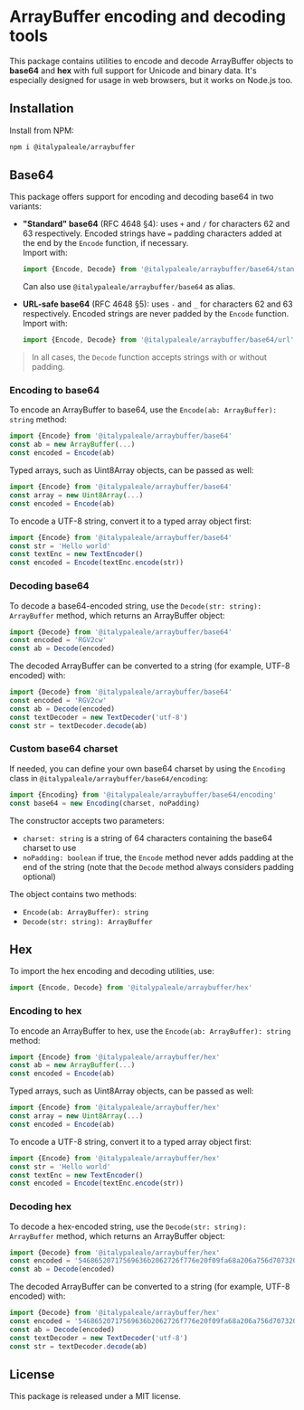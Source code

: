 # ArrayBuffer encoding and decoding tools

This package contains utilities to encode and decode ArrayBuffer objects to **base64** and **hex** with full support for Unicode and binary data. It's especially designed for usage in web browsers, but it works on Node.js too.

## Installation

Install from NPM:

```sh
npm i @italypaleale/arraybuffer
```

## Base64

This package offers support for encoding and decoding base64 in two variants:

- **"Standard" base64** (RFC 4648 §4): uses `+` and `/` for characters 62 and 63 respectively. Encoded strings have `=` padding characters added at the end by the `Encode` function, if necessary.  
  Import with:  

  ```js
  import {Encode, Decode} from '@italypaleale/arraybuffer/base64/standard'
  ```

  Can also use `@italypaleale/arraybuffer/base64` as alias.

- **URL-safe base64** (RFC 4648 §5): uses `-` and `_` for characters 62 and 63 respectively. Encoded strings are never padded by the `Encode` function.  
  Import with:  

  ```js
  import {Encode, Decode} from '@italypaleale/arraybuffer/base64/url'
  ```

> In all cases, the `Decode` function accepts strings with or without padding.

### Encoding to base64

To encode an ArrayBuffer to base64, use the `Encode(ab: ArrayBuffer): string` method:

```js
import {Encode} from '@italypaleale/arraybuffer/base64'
const ab = new ArrayBuffer(...)
const encoded = Encode(ab)
```

Typed arrays, such as Uint8Array objects, can be passed as well:

```js
import {Encode} from '@italypaleale/arraybuffer/base64'
const array = new Uint8Array(...)
const encoded = Encode(ab)
```

To encode a UTF-8 string, convert it to a typed array object first:

```js
import {Encode} from '@italypaleale/arraybuffer/base64'
const str = 'Hello world'
const textEnc = new TextEncoder()
const encoded = Encode(textEnc.encode(str))
```

### Decoding base64

To decode a base64-encoded string, use the `Decode(str: string): ArrayBuffer` method, which returns an ArrayBuffer object:

```js
import {Decode} from '@italypaleale/arraybuffer/base64'
const encoded = 'RGV2cw'
const ab = Decode(encoded)
```

The decoded ArrayBuffer can be converted to a string (for example, UTF-8 encoded) with:

```js
import {Decode} from '@italypaleale/arraybuffer/base64'
const encoded = 'RGV2cw'
const ab = Decode(encoded)
const textDecoder = new TextDecoder('utf-8')
const str = textDecoder.decode(ab)
```

### Custom base64 charset

If needed, you can define your own base64 charset by using the `Encoding` class in `@italypaleale/arraybuffer/base64/encoding`:

```js
import {Encoding} from '@italypaleale/arraybuffer/base64/encoding'
const base64 = new Encoding(charset, noPadding)
```

The constructor accepts two parameters:

- `charset: string` is a string of 64 characters containing the base64 charset to use
- `noPadding: boolean` if true, the `Encode` method never adds padding at the end of the string (note that the `Decode` method always considers padding optional)

The object contains two methods:

- `Encode(ab: ArrayBuffer): string`
- `Decode(str: string): ArrayBuffer`

## Hex

To import the hex encoding and decoding utilities, use:

```js
import {Encode, Decode} from '@italypaleale/arraybuffer/hex'
```

### Encoding to hex

To encode an ArrayBuffer to hex, use the `Encode(ab: ArrayBuffer): string` method:

```js
import {Encode} from '@italypaleale/arraybuffer/hex'
const ab = new ArrayBuffer(...)
const encoded = Encode(ab)
```

Typed arrays, such as Uint8Array objects, can be passed as well:

```js
import {Encode} from '@italypaleale/arraybuffer/hex'
const array = new Uint8Array(...)
const encoded = Encode(ab)
```

To encode a UTF-8 string, convert it to a typed array object first:

```js
import {Encode} from '@italypaleale/arraybuffer/hex'
const str = 'Hello world'
const textEnc = new TextEncoder()
const encoded = Encode(textEnc.encode(str))
```

### Decoding hex

To decode a hex-encoded string, use the `Decode(str: string): ArrayBuffer` method, which returns an ArrayBuffer object:

```js
import {Decode} from '@italypaleale/arraybuffer/hex'
const encoded = '54686520717569636b2062726f776e20f09fa68a206a756d7073206f766572203133206c617a7920f09f90b62e'
const ab = Decode(encoded)
```

The decoded ArrayBuffer can be converted to a string (for example, UTF-8 encoded) with:

```js
import {Decode} from '@italypaleale/arraybuffer/hex'
const encoded = '54686520717569636b2062726f776e20f09fa68a206a756d7073206f766572203133206c617a7920f09f90b62e'
const ab = Decode(encoded)
const textDecoder = new TextDecoder('utf-8')
const str = textDecoder.decode(ab)
```

## License

This package is released under a MIT license.
